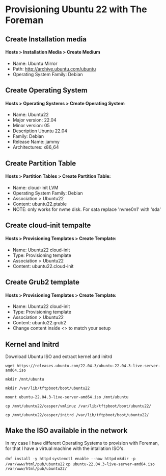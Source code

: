 # Provisioning Ubuntu 22 with The Foreman


## Create Installation media

#### Hosts > Installation Media > Create Medium

* Name: Ubuntu Mirror
* Path: http://archive.ubuntu.com/ubuntu
* Operating System Family: Debian

## Create Operating System

#### Hosts > Operating Systems > Create Operating System

* Name: Ubuntu22
* Major version: 22.04
* Minor version: 05
* Description Ubuntu 22.04
* Family: Debian
* Release Name: jammy
* Architectures: x86_64

## Create Partition Table

#### Hosts > Partition Tables > Create Partition Table:

* Name: cloud-init LVM
* Operating System Family: Debian
* Association > Ubuntu22
* Content: ubuntu22.ptable
* NOTE: only works for nvme disk. For sata replace 'nvme0n1' with 'sda'

## Create cloud-init tempalte

#### Hosts > Provisioning Templates > Create Template:

* Name: Ubuntu22 cloud-init
* Type: Provisioning template
* Association > Ubuntu22
* Content: ubuntu22.cloud-init

## Create Grub2 template

#### Hosts > Provisioning Templates > Create Template:

* Name: Ubuntu22 cloud-init
* Type: Provisioning template
* Association > Ubuntu22
* Content: ubuntu22.grub2
* Change content inside <> to match your setup

## Kernel and Initrd

Download Ubuntu ISO and extract kernel and initrd

```wget https://releases.ubuntu.com/22.04.3/ubuntu-22.04.3-live-server-amd64.iso``` 

```mkdir /mnt/ubuntu```

```mkdir /var/lib/tftpboot/boot/ubuntu22```

```mount ubuntu-22.04.3-live-server-amd64.iso /mnt/ubuntu```

```cp /mnt/ubuntu22/casper/vmlinuz /var/lib/tftpboot/boot/ubuntu22/```

```cp /mnt/ubuntu22/casper/initrd /var/lib/tftpboot/boot/ubuntu22/```

## Make the ISO available in the network

In my case I have different Operating Systems to provision with Foreman, for that I have a virtual machine with the intallation ISO's.

```dnf install -y httpd```
```systemctl enable --now httpd```
```mkdir -p /var/www/html/pub/ubuntu22```
```cp ubuntu-22.04.3-live-server-amd64.iso /var/www/html/pub/ubuntu22/```
